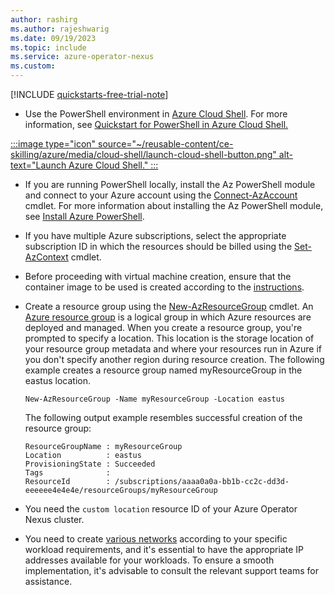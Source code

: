 ```yaml
---
author: rashirg
ms.author: rajeshwarig
ms.date: 09/19/2023
ms.topic: include
ms.service: azure-operator-nexus
ms.custom:
---
```


[!INCLUDE [quickstarts-free-trial-note](~/reusable-content/ce-skilling/azure/includes/quickstarts-free-trial-note.md)]

* Use the PowerShell environment in [Azure Cloud Shell](/azure/cloud-shell/overview). For more information, see [Quickstart for PowerShell in Azure Cloud Shell.](/azure/cloud-shell/quickstart)

[:::image type="icon" source="~/reusable-content/ce-skilling/azure/media/cloud-shell/launch-cloud-shell-button.png" alt-text="Launch Azure Cloud Shell." :::](https://shell.azure.com)

* If you are running PowerShell locally, install the Az PowerShell module and connect to your Azure account using the [Connect-AzAccount](/powershell/module/az.accounts/Connect-AzAccount) cmdlet. For more information about installing the Az PowerShell module, see [Install Azure PowerShell][install-azure-powershell].

* If you have multiple Azure subscriptions, select the appropriate subscription ID in which the resources should be billed using the
[Set-AzContext](/powershell/module/az.accounts/set-azcontext) cmdlet.

* Before proceeding with virtual machine creation, ensure that the container image to be used is created according to the [instructions](../../howto-virtual-machine-image.md).

* Create a resource group using the [New-AzResourceGroup][new-azresourcegroup] cmdlet. An [Azure resource group][azure-resource-group] is a logical group in which Azure resources are deployed and managed. When you create a resource group, you're prompted to specify a location. This location is the storage location of your resource group metadata and where your resources run in Azure if you don't specify another region during resource creation. The following example creates a resource group named myResourceGroup in the eastus location.

    ```azurepowershell-interactive
    New-AzResourceGroup -Name myResourceGroup -Location eastus
    ```

    The following output example resembles successful creation of the resource group:

    ```plaintext
    ResourceGroupName : myResourceGroup
    Location          : eastus
    ProvisioningState : Succeeded
    Tags              :
    ResourceId        : /subscriptions/aaaa0a0a-bb1b-cc2c-dd3d-eeeeee4e4e4e/resourceGroups/myResourceGroup
    ```

* You need the `custom location` resource ID of your Azure Operator Nexus cluster.
* You need to create [various networks](../../quickstarts-tenant-workload-prerequisites.md#create-networks-for-tenant-workloads) according to your specific workload requirements, and it's essential to have the appropriate IP addresses available for your workloads. To ensure a smooth implementation, it's advisable to consult the relevant support teams for assistance.


<!-- LINKS - internal -->
[install-azure-powershell]: /powershell/azure/install-az-ps
[new-azresourcegroup]: /powershell/module/az.resources/new-azresourcegroup
[kubernetes-concepts]: ../../../aks/concepts-clusters-workloads.md
[azure-resource-group]: /azure/azure-resource-manager/management/overview
